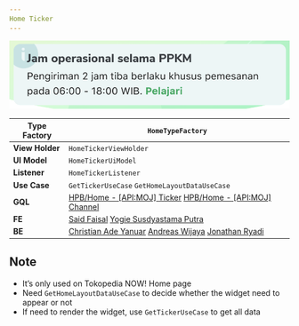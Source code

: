 ```yaml
---
Home Ticker
---
```

![](res/home_ticker.png)

| **Type Factory** | `HomeTypeFactory` |
| --- | --- |
| **View Holder** | `HomeTickerViewHolder` |
| **UI Model** | `HomeTickerUiModel` |
| **Listener** | `HomeTickerListener` |
| **Use Case** | `GetTickerUseCase` `GetHomeLayoutDataUseCase` |
| **GQL** | [HPB/Home - [API:MOJ] Ticker](/wiki/spaces/HP/pages/381419568) [HPB/Home - [API:MOJ] Channel](/wiki/spaces/HP/pages/381550603)  |
| **FE** |  [Said Faisal](https://tokopedia.atlassian.net/wiki/people/5e25eee0ee264b0e745862c3?ref=confluence) [Yogie Susdyastama Putra](https://tokopedia.atlassian.net/wiki/people/5c6bf2e6f1a05835f933bf30?ref=confluence) |
| **BE** | [Christian Ade Yanuar](https://tokopedia.atlassian.net/wiki/people/5c370a28ff324728a1da77c4?ref=confluence) [Andreas Wijaya](https://tokopedia.atlassian.net/wiki/people/5c37093fad984b52108580ac?ref=confluence) [Jonathan Ryadi](https://tokopedia.atlassian.net/wiki/people/5c370a241c6a692feab9a87e?ref=confluence)  |

## **Note**

- It’s only used on Tokopedia NOW! Home page
- Need `GetHomeLayoutDataUseCase` to decide whether the widget need to appear or not
- If need to render the widget, use `GetTickerUseCase` to get all data

